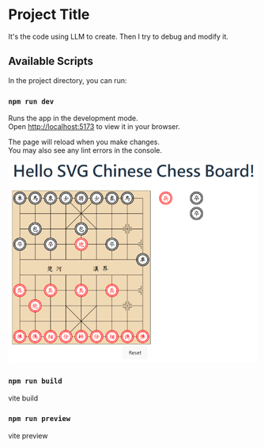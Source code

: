 # Project Title

It's the code using LLM to create. Then I try to debug and modify it.

## Available Scripts

In the project directory, you can run:

### `npm run dev`

Runs the app in the development mode.\
Open [http://localhost:5173](http://localhost:5173) to view it in your browser.

The page will reload when you make changes.\
You may also see any lint errors in the console.

![image](https://github.com/RobinChiu/chinese_chess/blob/main/image/screen.png)

### `npm run build`
vite build

### `npm run preview`

vite preview
